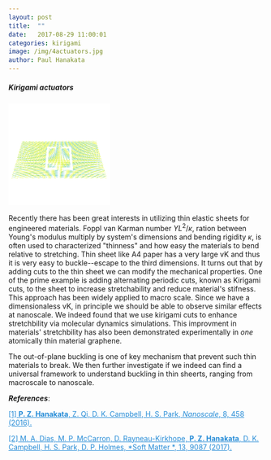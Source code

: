 ```yaml
---
layout: post
title:  ""
date:   2017-08-29 11:00:01
categories: kirigami
image: /img/4actuators.jpg
author: Paul Hanakata
---
```

##### Kirigami actuators 
<img src="/img/MoS2Actuator.gif" width="200" height="200" />

Recently there has been great interests in utilizing thin elastic sheets for engineered materials. Foppl van Karman number $YL^2/\kappa$, ration between Young's modulus multiply by system's dimensions and bending rigidity $\kappa$, is often used to characterized "thinness" and how easy the materials to bend relative to stretching. Thin sheet like A4 paper has a very large vK and thus it is very easy to buckle--escape to the third dimensions. It turns out that by adding cuts to the thin sheet we can modify the mechanical properties. One of the prime example is adding alternating periodic cuts, known as Kirigami cuts, to the sheet to increase stretchability and reduce material's stifness. This approach has been widely applied to macro scale. Since we have a dimensionaless vK, in principle we should be able to observe similar effects at nanoscale. We indeed found that we use kirigami cuts to enhance stretchbility via molecular dynamics simulations. This improvment in materials' stretchbility has also been demonstrated experimentally in *one* atomically thin material graphene. 

The out-of-plane buckling is one of key mechanism that prevent such thin materials to break. We then further investigate if we indeed can find a universal framework to understand buckling in thin sheerts, ranging from macroscale to nanoscale. 





***References***:

<a href="http://pubs.rsc.org/-/content/articlehtml/2016/nr/c5nr06431g" style="color:#268cd7
">[1] **P. Z. Hanakata**, Z. Qi, D. K. Campbell, H. S. Park, *Nanoscale*, 8, 458 (2016).</a>

<a href="http://pubs.rsc.org/-/content/articlelanding/2017/sm/c7sm01693j/unauth#!divAbstract" style="color:#268cd7
">[2]  M. A. Dias, M. P. McCarron, D. Rayneau-Kirkhope, **P. Z. Hanakata**, D. K. Campbell, H. S. Park, D. P. Holmes, *Soft Matter *, 13, 9087 (2017).</a>
